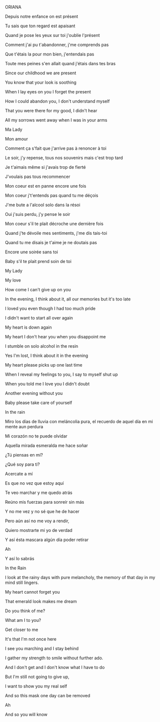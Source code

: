 ORIANA

Depuis notre enfance on est présent

Tu sais que ton regard est apaisant

Quand je pose les yeux sur toi j'oublie l'présent

Comment j'ai pu t'abandonner, j'me comprends pas

Que t'étais la pour mon bien, j'entendais pas

Toute mes peines s'en allait quand j'étais dans tes bras



Since our childhood we are present

 You know that your look is soothing

When I lay eyes on you I forget the present

How I could abandon you, I don't understand myself

That you were there for my good, I didn't hear

All my sorrows went away when I was in your arms



Ma Lady

Mon amour

Comment ça s'fait que j'arrive pas à renoncer à toi

Le soir, j'y repense, tous nos souvenirs mais c'est trop tard

Je t'aimais même si j'avais trop de fierté

J'voulais pas tous recommencer

Mon coeur est en panne encore une fois

Mon coeur j't'entends pas quand tu me déçois

J'me bute a l'alcool solo dans la résoi

Oui j'suis perdu, j'y pense le soir

Mon coeur s'il te plait décroche une dernière fois

Quand j'te dévoile mes sentiments, j'me dis tais-toi

Quand tu me disais je t'aime je ne doutais pas

Encore une soirée sans toi

Baby s'il te plait prend soin de toi



My Lady

My love

How come I can't give up on you

In the evening, I think about it, all our memories but it's too late

I loved you even though I had too much pride

I didn't want to start all over again

My heart is down again

My heart I don't hear you when you disappoint me

I stumble on solo alcohol in the resin

Yes I'm lost, I think about it in the evening

My heart please picks up one last time

When I reveal my feelings to you, I say to myself shut up

When you told me I love you I didn't doubt

Another evening without you

Baby please take care of yourself



In the rain

Miro los días de lluvia con meláncolia pura, el recuerdo de aquel día en mi mente aun perdura

Mi corazón no te puede olvidar

Aquella mirada esmeralda me hace soñar

¿Tú piensas en mí?

¿Qué soy para ti?

Acercate a mí

Es que no vez que estoy aquí

Te veo marchar y me quedo atrás

Reúno mis fuerzas para sonreír sin más

Y no me vez y no sé que he de hacer

Pero aún así no me voy a rendir,

Quiero mostrarte mi yo de verdad

Y así ésta mascara algún día poder retirar

Ah

Y así lo sabrás



In the Rain

I look at the rainy days with pure melancholy, the memory of that day in my mind still lingers.

My heart cannot forget you

That emerald look makes me dream

Do you think of me?

What am I to you?

Get closer to me

It's that I'm not once here

I see you marching and I stay behind

I gather my strength to smile without further ado.

And I don't get and I don't know what I have to do

But I'm still not going to give up,

I want to show you my real self

And so this mask one day can be removed

Ah

And so you will know